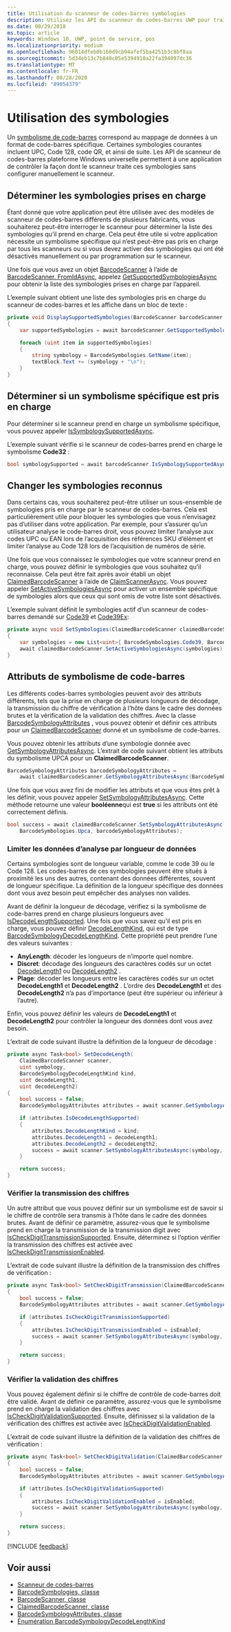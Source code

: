 ```yaml
---
title: Utilisation du scanneur de codes-barres symbologies
description: Utilisez les API du scanneur de codes-barres UWP pour traiter les symbologies de code-barres sans configurer manuellement le scanneur.
ms.date: 08/29/2018
ms.topic: article
keywords: Windows 10, UWP, point de service, pos
ms.localizationpriority: medium
ms.openlocfilehash: 96014dfeb0b160d9cb94afef5ba4251b3c8bf8aa
ms.sourcegitcommit: 5d34eb13c7b840c05e5394910a22fa394097dc36
ms.translationtype: MT
ms.contentlocale: fr-FR
ms.lasthandoff: 08/28/2020
ms.locfileid: "89054379"
---
```

# <a name="working-with-symbologies"></a>Utilisation des symbologies
Un [symbolisme de code-barres](https://docs.microsoft.com/uwp/api/windows.devices.pointofservice.barcodesymbologies) correspond au mappage de données à un format de code-barres spécifique. Certaines symbologies courantes incluent UPC, Code 128, code QR, et ainsi de suite.  Les API de scanneur de codes-barres plateforme Windows universelle permettent à une application de contrôler la façon dont le scanneur traite ces symbologies sans configurer manuellement le scanneur. 

## <a name="determine-which-symbologies-are-supported"></a>Déterminer les symbologies prises en charge 
Étant donné que votre application peut être utilisée avec des modèles de scanneur de codes-barres différents de plusieurs fabricants, vous souhaiterez peut-être interroger le scanneur pour déterminer la liste des symbologies qu’il prend en charge.  Cela peut être utile si votre application nécessite un symbolisme spécifique qui n’est peut-être pas pris en charge par tous les scanneurs ou si vous devez activer des symbologies qui ont été désactivés manuellement ou par programmation sur le scanneur.

Une fois que vous avez un objet [BarcodeScanner](https://docs.microsoft.com/uwp/api/windows.devices.pointofservice.barcodescanner) à l’aide de [BarcodeScanner. FromIdAsync](https://docs.microsoft.com/uwp/api/windows.devices.pointofservice.barcodescanner.fromidasync), appelez [GetSupportedSymbologiesAsync](https://docs.microsoft.com/uwp/api/windows.devices.pointofservice.barcodescanner.getsupportedsymbologiesasync#Windows_Devices_PointOfService_BarcodeScanner_GetSupportedSymbologiesAsync) pour obtenir la liste des symbologies prises en charge par l’appareil.

L’exemple suivant obtient une liste des symbologies pris en charge du scanneur de codes-barres et les affiche dans un bloc de texte :

```cs
private void DisplaySupportedSymbologies(BarcodeScanner barcodeScanner, TextBlock textBlock) 
{
    var supportedSymbologies = await barcodeScanner.GetSupportedSymbologiesAsync();

    foreach (uint item in supportedSymbologies)
    {
        string symbology = BarcodeSymbologies.GetName(item);
        textBlock.Text += (symbology + "\n");
    }
}
```

## <a name="determine-if-a-specific-symbology-is-supported"></a>Déterminer si un symbolisme spécifique est pris en charge
Pour déterminer si le scanneur prend en charge un symbolisme spécifique, vous pouvez appeler [IsSymbologySupportedAsync](https://docs.microsoft.com/uwp/api/windows.devices.pointofservice.barcodescanner.issymbologysupportedasync#Windows_Devices_PointOfService_BarcodeScanner_IsSymbologySupportedAsync_System_UInt32_).

L’exemple suivant vérifie si le scanneur de codes-barres prend en charge le symbolisme **Code32** :

```cs
bool symbologySupported = await barcodeScanner.IsSymbologySupportedAsync(BarcodeSymbologies.Code32);
```

## <a name="change-which-symbologies-are-recognized"></a>Changer les symbologies reconnus
Dans certains cas, vous souhaiterez peut-être utiliser un sous-ensemble de symbologies pris en charge par le scanneur de codes-barres.  Cela est particulièrement utile pour bloquer les symbologies que vous n’envisagez pas d’utiliser dans votre application. Par exemple, pour s’assurer qu’un utilisateur analyse le code-barres droit, vous pouvez limiter l’analyse aux codes UPC ou EAN lors de l’acquisition des références SKU d’élément et limiter l’analyse au Code 128 lors de l’acquisition de numéros de série.

Une fois que vous connaissez le symbologies que votre scanneur prend en charge, vous pouvez définir le symbologies que vous souhaitez qu’il reconnaisse.  Cela peut être fait après avoir établi un objet [ClaimedBarcodeScanner](https://docs.microsoft.com/uwp/api/windows.devices.pointofservice.claimedbarcodescanner) à l’aide de [ClaimScannerAsync](https://docs.microsoft.com/uwp/api/windows.devices.pointofservice.barcodescanner.claimscannerasync#Windows_Devices_PointOfService_BarcodeScanner_ClaimScannerAsync). Vous pouvez appeler [SetActiveSymbologiesAsync](https://docs.microsoft.com/uwp/api/windows.devices.pointofservice.claimedbarcodescanner.setactivesymbologiesasync#Windows_Devices_PointOfService_ClaimedBarcodeScanner_SetActiveSymbologiesAsync_Windows_Foundation_Collections_IIterable_System_UInt32__) pour activer un ensemble spécifique de symbologies alors que ceux qui sont omis de votre liste sont désactivés.

L’exemple suivant définit le symbologies actif d’un scanneur de codes-barres demandé sur [Code39](https://docs.microsoft.com/uwp/api/windows.devices.pointofservice.barcodesymbologies.code39#Windows_Devices_PointOfService_BarcodeSymbologies_Code39) et [Code39Ex](https://docs.microsoft.com/uwp/api/windows.devices.pointofservice.barcodesymbologies.code39ex):

```cs
private async void SetSymbologies(ClaimedBarcodeScanner claimedBarcodeScanner) 
{
    var symbologies = new List<uint>{ BarcodeSymbologies.Code39, BarcodeSymbologies.Code39Ex };
    await claimedBarcodeScanner.SetActiveSymbologiesAsync(symbologies);
}
```

## <a name="barcode-symbology-attributes"></a>Attributs de symbolisme de code-barres
Les différents codes-barres symbologies peuvent avoir des attributs différents, tels que la prise en charge de plusieurs longueurs de décodage, la transmission du chiffre de vérification à l’hôte dans le cadre des données brutes et la vérification de la validation des chiffres. Avec la classe [BarcodeSymbologyAttributes](https://docs.microsoft.com/uwp/api/windows.devices.pointofservice.barcodesymbologyattributes) , vous pouvez obtenir et définir ces attributs pour un [ClaimedBarcodeScanner](https://docs.microsoft.com/uwp/api/windows.devices.pointofservice.claimedbarcodescanner) donné et un symbolisme de code-barres.

Vous pouvez obtenir les attributs d’une symbologie donnée avec [GetSymbologyAttributesAsync](https://docs.microsoft.com/uwp/api/windows.devices.pointofservice.claimedbarcodescanner.getsymbologyattributesasync#Windows_Devices_PointOfService_ClaimedBarcodeScanner_GetSymbologyAttributesAsync_System_UInt32_). L’extrait de code suivant obtient les attributs du symbolisme UPCA pour un **ClaimedBarcodeScanner**.

```cs
BarcodeSymbologyAttributes barcodeSymbologyAttributes = 
    await claimedBarcodeScanner.GetSymbologyAttributesAsync(BarcodeSymbologies.Upca);
```

Une fois que vous avez fini de modifier les attributs et que vous êtes prêt à les définir, vous pouvez appeler [SetSymbologyAttributesAsync](https://docs.microsoft.com/uwp/api/windows.devices.pointofservice.claimedbarcodescanner.setsymbologyattributesasync). Cette méthode retourne une valeur **booléenne**qui est **true** si les attributs ont été correctement définis.

```cs
bool success = await claimedBarcodeScanner.SetSymbologyAttributesAsync(
    BarcodeSymbologies.Upca, barcodeSymbologyAttributes);
```

### <a name="restrict-scan-data-by-data-length"></a>Limiter les données d’analyse par longueur de données
Certains symbologies sont de longueur variable, comme le code 39 ou le Code 128.  Les codes-barres de ces symbologies peuvent être situés à proximité les uns des autres, contenant des données différentes, souvent de longueur spécifique. La définition de la longueur spécifique des données dont vous avez besoin peut empêcher des analyses non valides.

Avant de définir la longueur de décodage, vérifiez si la symbolisme de code-barres prend en charge plusieurs longueurs avec [IsDecodeLengthSupported](https://docs.microsoft.com/uwp/api/windows.devices.pointofservice.barcodesymbologyattributes.isdecodelengthsupported#Windows_Devices_PointOfService_BarcodeSymbologyAttributes_IsDecodeLengthSupported). Une fois que vous savez qu’il est pris en charge, vous pouvez définir [DecodeLengthKind](https://docs.microsoft.com/uwp/api/windows.devices.pointofservice.barcodesymbologyattributes.decodelengthkind#Windows_Devices_PointOfService_BarcodeSymbologyAttributes_DecodeLengthKind), qui est de type [BarcodeSymbologyDecodeLengthKind](https://docs.microsoft.com/uwp/api/windows.devices.pointofservice.barcodesymbologydecodelengthkind). Cette propriété peut prendre l’une des valeurs suivantes :

* **AnyLength**: décoder les longueurs de n’importe quel nombre.
* **Discret**: décodage des longueurs des caractères codés sur un octet [DecodeLength1](https://docs.microsoft.com/uwp/api/windows.devices.pointofservice.barcodesymbologyattributes.decodelength1) ou [DecodeLength2](https://docs.microsoft.com/uwp/api/windows.devices.pointofservice.barcodesymbologyattributes.decodelength2) .
* **Plage**: décoder les longueurs entre les caractères codés sur un octet **DecodeLength1** et **DecodeLength2** . L’ordre des **DecodeLength1** et des **DecodeLength2** n’a pas d’importance (peut être supérieur ou inférieur à l’autre).

Enfin, vous pouvez définir les valeurs de **DecodeLength1** et **DecodeLength2** pour contrôler la longueur des données dont vous avez besoin.

L’extrait de code suivant illustre la définition de la longueur de décodage :

```cs
private async Task<bool> SetDecodeLength(
    ClaimedBarcodeScanner scanner,
    uint symbology, 
    BarcodeSymbologyDecodeLengthKind kind, 
    uint decodeLength1, 
    uint decodeLength2)
{
    bool success = false;
    BarcodeSymbologyAttributes attributes = await scanner.GetSymbologyAttributesAsync(symbology);

    if (attributes.IsDecodeLengthSupported)
    {
        attributes.DecodeLengthKind = kind;
        attributes.DecodeLength1 = decodeLength1;
        attributes.DecodeLength2 = decodeLength2;
        success = await scanner.SetSymbologyAttributesAsync(symbology, attributes);
    }

    return success;
}
```

### <a name="check-digit-transmission"></a>Vérifier la transmission des chiffres

Un autre attribut que vous pouvez définir sur un symbolisme est de savoir si le chiffre de contrôle sera transmis à l’hôte dans le cadre des données brutes. Avant de définir ce paramètre, assurez-vous que le symbolisme prend en charge la transmission de la transmission digit avec [IsCheckDigitTransmissionSupported](https://docs.microsoft.com/uwp/api/windows.devices.pointofservice.barcodesymbologyattributes.ischeckdigittransmissionsupported). Ensuite, déterminez si l’option vérifier la transmission des chiffres est activée avec [IsCheckDigitTransmissionEnabled](https://docs.microsoft.com/uwp/api/windows.devices.pointofservice.barcodesymbologyattributes.ischeckdigittransmissionenabled).

L’extrait de code suivant illustre la définition de la transmission des chiffres de vérification :

```cs
private async Task<bool> SetCheckDigitTransmission(ClaimedBarcodeScanner scanner, uint symbology, bool isEnabled)
{
    bool success = false;
    BarcodeSymbologyAttributes attributes = await scanner.GetSymbologyAttributesAsync(symbology);

    if (attributes.IsCheckDigitTransmissionSupported)
    {
        attributes.IsCheckDigitTransmissionEnabled = isEnabled;
        success = await scanner.SetSymbologyAttributesAsync(symbology, attributes);
    }

    return success;
}
```

### <a name="check-digit-validation"></a>Vérifier la validation des chiffres

Vous pouvez également définir si le chiffre de contrôle de code-barres doit être validé. Avant de définir ce paramètre, assurez-vous que le symbolisme prend en charge la validation des chiffres avec [IsCheckDigitValidationSupported](https://docs.microsoft.com/uwp/api/windows.devices.pointofservice.barcodesymbologyattributes.ischeckdigitvalidationsupported). Ensuite, définissez si la validation de la vérification des chiffres est activée avec [IsCheckDigitValidationEnabled](https://docs.microsoft.com/uwp/api/windows.devices.pointofservice.barcodesymbologyattributes.ischeckdigitvalidationenabled).

L’extrait de code suivant illustre la définition de la validation des chiffres de vérification :

```cs
private async Task<bool> SetCheckDigitValidation(ClaimedBarcodeScanner scanner, uint symbology, bool isEnabled)
{
    bool success = false;
    BarcodeSymbologyAttributes attributes = await scanner.GetSymbologyAttributesAsync(symbology);

    if (attributes.IsCheckDigitValidationSupported)
    {
        attributes.IsCheckDigitValidationEnabled = isEnabled;
        success = await scanner.SetSymbologyAttributesAsync(symbology, attributes);
    }

    return success;
}
```

[!INCLUDE [feedback](./includes/pos-feedback.md)]

## <a name="see-also"></a>Voir aussi

* [Scanneur de codes-barres](pos-barcodescanner.md)
* [BarcodeSymbologies, classe](https://docs.microsoft.com/uwp/api/windows.devices.pointofservice.barcodesymbologies)
* [BarcodeScanner, classe](https://docs.microsoft.com/uwp/api/windows.devices.pointofservice.barcodescanner)
* [ClaimedBarcodeScanner, classe](https://docs.microsoft.com/uwp/api/windows.devices.pointofservice.claimedbarcodescanner)
* [BarcodeSymbologyAttributes, classe](https://docs.microsoft.com/uwp/api/windows.devices.pointofservice.barcodesymbologyattributes)
* [Énumération BarcodeSymbologyDecodeLengthKind](https://docs.microsoft.com/uwp/api/windows.devices.pointofservice.barcodesymbologydecodelengthkind)